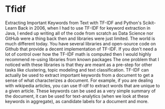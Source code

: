# Tfidf
Extracting Important Keywords from Text with TF-IDF and Python's Scikit-Learn
Back in 2006, when I had to use TF-IDF for keyword extraction in Java, I ended up writing all of the code from scratch as Data Science nor GitHub were a thing back then and libraries were just limited. The world is much different today. You have several libraries and open-source code on Github that provide a decent implementation of TF-IDF. 
If you don't need a lot of control over how the TF-IDF math is computed then I would highly recommend re-using libraries from known packages 
The one problem that I noticed with these libraries is that they are meant as a pre-step for other tasks like clustering, topic modeling and text classification.
TF-IDF can actually be used to extract important keywords from a document to get a sense of what characterizes a document. For example, 
if you are dealing with wikipedia articles, you can use tf-idf to extract words that are unique to a given article. 
These keywords can be used as a very simple summary of the document,
it can be used for text-analytics (when we look at these keywords in aggregate), as candidate labels for a document and more.
